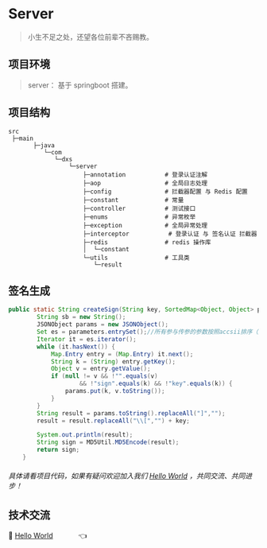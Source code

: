 # Server 

> 小生不足之处，还望各位前辈不吝赐教。<br>

## 项目环境

> server： 基于 springboot 搭建。
>



## 项目结构 

```shell
src
 ├─main
       ├─java
          └─com
             └─dxs
                 └─server
                     ├─annotation 			# 登录认证注解
                     ├─aop				    # 全局日志处理
                     ├─config 				# 拦截器配置 与 Redis 配置
                     ├─constant				# 常量
                     ├─controller			# 测试接口
                     ├─enums				# 异常枚举
                     ├─exception			# 全局异常处理
                     ├─interceptor 			 # 登录认证 与 签名认证 拦截器
                     ├─redis				# redis 操作库
                     │  └─constant
                     └─utils				# 工具类
                     	└─result

```





## 签名生成

```java
public static String createSign(String key, SortedMap<Object, Object> parameters) {
        String sb = new String();
        JSONObject params = new JSONObject();
        Set es = parameters.entrySet();//所有参与传参的参数按照accsii排序（升序）
        Iterator it = es.iterator();
        while (it.hasNext()) {
            Map.Entry entry = (Map.Entry) it.next();
            String k = (String) entry.getKey();
            Object v = entry.getValue();
            if (null != v && !"".equals(v)
                    && !"sign".equals(k) && !"key".equals(k)) {
                params.put(k, v.toString());
            }
        }
        String result = params.toString().replaceAll("]","");
        result = result.replaceAll("\\[","") + key;

        System.out.println(result);
        String sign = MD5Util.MD5Encode(result);
        return sign;
    }
```



###### 具体请看项目代码，如果有疑问欢迎加入我们 <a target="_blank" href="//shang.qq.com/wpa/qunwpa?idkey=dcdd3d66762ab211689194912f87f082e1416c4a95313d48caf179871150fdd8">Hello World</a> ，共同交流、共同进步！



## 技术交流

:feet: <a target="_blank" href="//shang.qq.com/wpa/qunwpa?idkey=dcdd3d66762ab211689194912f87f082e1416c4a95313d48caf179871150fdd8">Hello World</a> &nbsp;&nbsp;&nbsp; &nbsp;&nbsp;&nbsp;  &nbsp;&nbsp;&nbsp;   :point_left:



